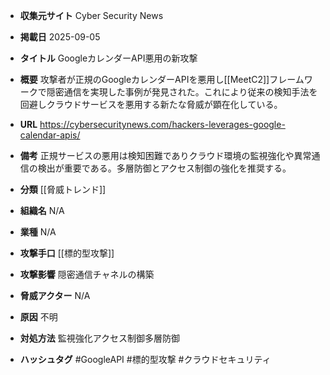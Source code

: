 - **収集元サイト**
Cyber Security News

- **掲載日**
2025-09-05

- **タイトル**
GoogleカレンダーAPI悪用の新攻撃

- **概要**
攻撃者が正規のGoogleカレンダーAPIを悪用し[[MeetC2]]フレームワークで隠密通信を実現した事例が発見された。これにより従来の検知手法を回避しクラウドサービスを悪用する新たな脅威が顕在化している。

- **URL**
https://cybersecuritynews.com/hackers-leverages-google-calendar-apis/

- **備考**
正規サービスの悪用は検知困難でありクラウド環境の監視強化や異常通信の検出が重要である。多層防御とアクセス制御の強化を推奨する。

- **分類**
[[脅威トレンド]]

- **組織名**
N/A

- **業種**
N/A

- **攻撃手口**
[[標的型攻撃]]

- **攻撃影響**
隠密通信チャネルの構築

- **脅威アクター**
N/A

- **原因**
不明

- **対処方法**
監視強化アクセス制御多層防御

- **ハッシュタグ**
#GoogleAPI #標的型攻撃 #クラウドセキュリティ
